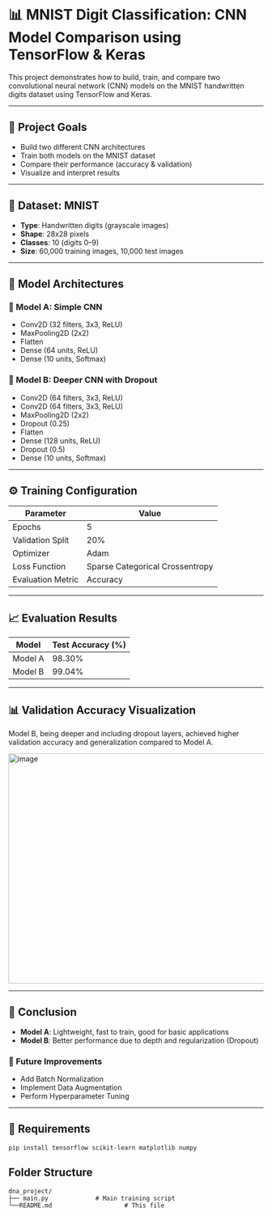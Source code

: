 # 📊 MNIST Digit Classification: CNN Model Comparison using TensorFlow & Keras

This project demonstrates how to build, train, and compare two convolutional neural network (CNN) models on the MNIST handwritten digits dataset using TensorFlow and Keras.

---

## 🚀 Project Goals

- Build two different CNN architectures  
- Train both models on the MNIST dataset  
- Compare their performance (accuracy & validation)  
- Visualize and interpret results  

---

## 📁 Dataset: MNIST

- **Type**: Handwritten digits (grayscale images)  
- **Shape**: 28x28 pixels  
- **Classes**: 10 (digits 0–9)  
- **Size**: 60,000 training images, 10,000 test images  

---

## 🧠 Model Architectures

### 🔸 Model A: Simple CNN
- Conv2D (32 filters, 3x3, ReLU)  
- MaxPooling2D (2x2)  
- Flatten  
- Dense (64 units, ReLU)  
- Dense (10 units, Softmax)  

### 🔸 Model B: Deeper CNN with Dropout
- Conv2D (64 filters, 3x3, ReLU)  
- Conv2D (64 filters, 3x3, ReLU)  
- MaxPooling2D (2x2)  
- Dropout (0.25)  
- Flatten  
- Dense (128 units, ReLU)  
- Dropout (0.5)  
- Dense (10 units, Softmax)  

---

## ⚙️ Training Configuration

| Parameter           | Value                          |
|---------------------|--------------------------------|
| Epochs              | 5                              |
| Validation Split    | 20%                            |
| Optimizer           | Adam                           |
| Loss Function       | Sparse Categorical Crossentropy |
| Evaluation Metric   | Accuracy                       |

---

## 📈 Evaluation Results

| Model   | Test Accuracy (%) |
|---------|-------------------|
| Model A | 98.30%            |
| Model B | 99.04%            |

---

## 📊 Validation Accuracy Visualization

Model B, being deeper and including dropout layers, achieved higher validation accuracy and generalization compared to Model A.

<img width="585" height="455" alt="image" src="https://github.com/user-attachments/assets/4e5154f4-1adc-4fa6-9af4-2d09269d2b04" />



---

## 📌 Conclusion

- **Model A**: Lightweight, fast to train, good for basic applications  
- **Model B**: Better performance due to depth and regularization (Dropout)  

### 🔧 Future Improvements

- Add Batch Normalization  
- Implement Data Augmentation  
- Perform Hyperparameter Tuning  

---

## 🧪 Requirements

```
pip install tensorflow scikit-learn matplotlib numpy
```

## Folder Structure
```
dna_project/
├── main.py             # Main training script
└──README.md                    # This file
```

